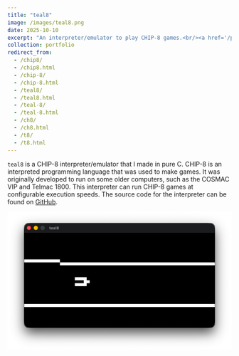 ```yaml
---
title: "teal8"
image: /images/teal8.png
date: 2025-10-10
excerpt: "An interpreter/emulator to play CHIP-8 games.<br/><a href='/portfolio/teal8'><img src='/images/teal8.png'></a>"
collection: portfolio
redirect_from:
  - /chip8/
  - /chip8.html
  - /chip-8/
  - /chip-8.html
  - /teal8/
  - /teal8.html
  - /teal-8/
  - /teal-8.html
  - /ch8/
  - /ch8.html
  - /t8/
  - /t8.html
---
```


`teal8` is a CHIP-8 interpreter/emulator that I made in pure C. CHIP-8 is an interpreted programming language that was used to make games. It was originally developed to run on some older computers, such as the COSMAC VIP and Telmac 1800. This interpreter can run CHIP-8 games at configurable execution speeds. The source code for the interpreter can be found on [GitHub](https://github.com/jacob-thompson/teal8).

![CHIP-8 Interpreter](/images/teal8.png)
